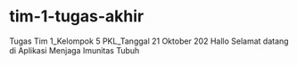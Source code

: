 # tim-1-tugas-akhir
Tugas Tim 1_Kelompok 5 PKL_Tanggal 21 Oktober 202
Hallo 
Selamat datang di Aplikasi Menjaga Imunitas Tubuh
